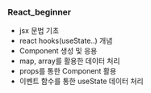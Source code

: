 ### React_beginner
- jsx 문법 기초
- react hooks(useState..) 개념
- Component 생성 및 응용
- map, array를 활용한 데이터 처리
- props를 통한 Component 활용
- 이벤트 함수를 통한 useState 데이터 처리